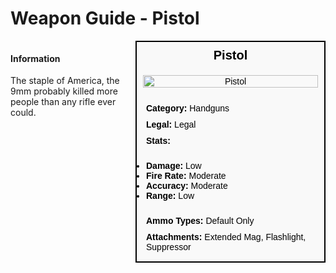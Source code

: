 # Weapon Guide - Pistol

<div style="display: flex; align-items: flex-start; gap: 10px;">

  <div style="flex: 1; margin-right: 10px;">
  
  #### Information
  The staple of America, the 9mm probably killed more people than any rifle ever could.

  </div>

  <div style="width: 300px; border: 2px solid black; font-family: Arial, sans-serif; background-color: #f9f9f9; color: black;">
    <div style="background-color: #f9f9f9; padding: 10px; font-size: 20px; font-weight: bold; text-align: center;">Pistol</div>
    <div style="text-align: center; padding: 10px;">
      <img src="image_url_here" alt="Pistol" style="width: 100%; height: auto;">
    </div>
    <div style="padding: 10px;">
      <div style="padding: 5px;"><strong>Category:</strong> Handguns</div>
      <div style="padding: 5px;"><strong>Legal:</strong> Legal</div>
      <div style="padding: 5px;"><strong>Stats:</strong></div>
      <ul style="padding: 5px;">
        <li><strong>Damage:</strong> Low</li>
        <li><strong>Fire Rate:</strong> Moderate</li>
        <li><strong>Accuracy:</strong> Moderate</li>
        <li><strong>Range:</strong> Low</li>
      </ul>
      <div style="padding: 5px;"><strong>Ammo Types:</strong> Default Only</div>
      <div style="padding: 5px;"><strong>Attachments:</strong> Extended Mag, Flashlight, Suppressor</div>
    </div>
  </div>

</div>
